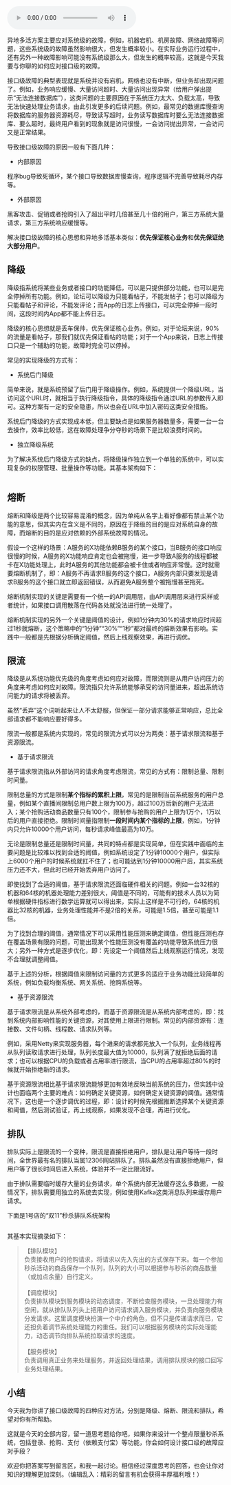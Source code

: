 <audio title="31 _ 如何应对接口级的故障？" src="https://static001.geekbang.org/resource/audio/4a/cc/4ac67798692625f187af5d6488d420cc.mp3" controls="controls"></audio> 
<p>异地多活方案主要应对系统级的故障，例如，机器宕机、机房故障、网络故障等问题，这些系统级的故障虽然影响很大，但发生概率较小。在实际业务运行过程中，还有另外一种故障影响可能没有系统级那么大，但发生的概率较高，这就是今天我要与你聊的<span class="orange">如何应对接口级的故障</span>。</p><p>接口级故障的典型表现就是系统并没有宕机，网络也没有中断，但业务却出现问题了。例如，业务响应缓慢、大量访问超时、大量访问出现异常（给用户弹出提示“无法连接数据库”），这类问题的主要原因在于系统压力太大、负载太高，导致无法快速处理业务请求，由此引发更多的后续问题。例如，最常见的数据库慢查询将数据库的服务器资源耗尽，导致读写超时，业务读写数据库时要么无法连接数据库、要么超时，最终用户看到的现象就是访问很慢，一会访问抛出异常，一会访问又是正常结果。</p><p>导致接口级故障的原因一般有下面几种：</p><ul>
<li>内部原因</li>
</ul><p>程序bug导致死循环，某个接口导致数据库慢查询，程序逻辑不完善导致耗尽内存等。</p><ul>
<li>外部原因</li>
</ul><p>黑客攻击、促销或者抢购引入了超出平时几倍甚至几十倍的用户，第三方系统大量请求，第三方系统响应缓慢等。</p><p>解决接口级故障的核心思想和异地多活基本类似：<strong>优先保证核心业务</strong>和<strong>优先保证绝大部分用户</strong>。</p><!-- [[[read_end]]] --><h2>降级</h2><p>降级指系统将某些业务或者接口的功能降低，可以是只提供部分功能，也可以是完全停掉所有功能。例如，论坛可以降级为只能看帖子，不能发帖子；也可以降级为只能看帖子和评论，不能发评论；而App的日志上传接口，可以完全停掉一段时间，这段时间内App都不能上传日志。</p><p>降级的核心思想就是丢车保帅，优先保证核心业务。例如，对于论坛来说，90%的流量是看帖子，那我们就优先保证看帖的功能；对于一个App来说，日志上传接口只是一个辅助的功能，故障时完全可以停掉。</p><p>常见的实现降级的方式有：</p><ul>
<li>系统后门降级</li>
</ul><p>简单来说，就是系统预留了后门用于降级操作。例如，系统提供一个降级URL，当访问这个URL时，就相当于执行降级指令，具体的降级指令通过URL的参数传入即可。这种方案有一定的安全隐患，所以也会在URL中加入密码这类安全措施。</p><p>系统后门降级的方式实现成本低，但主要缺点是如果服务器数量多，需要一台一台去操作，效率比较低，这在故障处理争分夺秒的场景下是比较浪费时间的。</p><ul>
<li>独立降级系统</li>
</ul><p>为了解决系统后门降级方式的缺点，将降级操作独立到一个单独的系统中，可以实现复杂的权限管理、批量操作等功能。其基本架构如下：</p><p></p><p><img src="https://static001.geekbang.org/resource/image/1b/63/1b38f4a954d60546dd254c8cefd94463.jpg" alt=""></p><h2>熔断</h2><p>熔断和降级是两个比较容易混淆的概念，因为单纯从名字上看好像都有禁止某个功能的意思，但其实内在含义是不同的，原因在于降级的目的是应对系统自身的故障，而熔断的目的是应对依赖的外部系统故障的情况。</p><p>假设一个这样的场景：A服务的X功能依赖B服务的某个接口，当B服务的接口响应很慢的时候，A服务的X功能响应肯定也会被拖慢，进一步导致A服务的线程都被卡在X功能处理上，此时A服务的其他功能都会被卡住或者响应非常慢。这时就需要熔断机制了，即：A服务不再请求B服务的这个接口，A服务内部只要发现是请求B服务的这个接口就立即返回错误，从而避免A服务整个被拖慢甚至拖死。</p><p>熔断机制实现的关键是需要有一个统一的API调用层，由API调用层来进行采样或者统计，如果接口调用散落在代码各处就没法进行统一处理了。</p><p>熔断机制实现的另外一个关键是阈值的设计，例如1分钟内30%的请求响应时间超过1秒就熔断，这个策略中的“1分钟”“30%”“1秒”都对最终的熔断效果有影响。实践中一般都是先根据分析确定阈值，然后上线观察效果，再进行调优。</p><h2>限流</h2><p>降级是从系统功能优先级的角度考虑如何应对故障，而限流则是从用户访问压力的角度来考虑如何应对故障。限流指只允许系统能够承受的访问量进来，超出系统访问能力的请求将被丢弃。</p><p>虽然“丢弃”这个词听起来让人不太舒服，但保证一部分请求能够正常响应，总比全部请求都不能响应要好得多。</p><p>限流一般都是系统内实现的，常见的限流方式可以分为两类：基于请求限流和基于资源限流。</p><ul>
<li>基于请求限流</li>
</ul><p>基于请求限流指从外部访问的请求角度考虑限流，常见的方式有：限制总量、限制时间量。</p><p>限制总量的方式是限制<strong>某个指标的累积上限</strong>，常见的是限制当前系统服务的用户总量，例如某个直播间限制总用户数上限为100万，超过100万后新的用户无法进入；某个抢购活动商品数量只有100个，限制参与抢购的用户上限为1万个，1万以后的用户直接拒绝。限制时间量指限制<strong>一段时间内某个指标的上限</strong>，例如，1分钟内只允许10000个用户访问，每秒请求峰值最高为10万。</p><p>无论是限制总量还是限制时间量，共同的特点都是实现简单，但在实践中面临的主要问题是比较难以找到合适的阈值，例如系统设定了1分钟10000个用户，但实际上6000个用户的时候系统就扛不住了；也可能达到1分钟10000用户后，其实系统压力还不大，但此时已经开始丢弃用户访问了。</p><p>即使找到了合适的阈值，基于请求限流还面临硬件相关的问题。例如一台32核的机器和64核的机器处理能力差别很大，阈值是不同的，可能有的技术人员以为简单根据硬件指标进行数学运算就可以得出来，实际上这样是不可行的，64核的机器比32核的机器，业务处理性能并不是2倍的关系，可能是1.5倍，甚至可能是1.1倍。</p><p>为了找到合理的阈值，通常情况下可以采用性能压测来确定阈值，但性能压测也存在覆盖场景有限的问题，可能出现某个性能压测没有覆盖的功能导致系统压力很大；另外一种方式是逐步优化，即：先设定一个阈值然后上线观察运行情况，发现不合理就调整阈值。</p><p>基于上述的分析，根据阈值来限制访问量的方式更多的适应于业务功能比较简单的系统，例如负载均衡系统、网关系统、抢购系统等。</p><ul>
<li>基于资源限流</li>
</ul><p>基于请求限流是从系统外部考虑的，而基于资源限流是从系统内部考虑的，即：找到系统内部影响性能的关键资源，对其使用上限进行限制。常见的内部资源有：连接数、文件句柄、线程数、请求队列等。</p><p>例如，采用Netty来实现服务器，每个进来的请求都先放入一个队列，业务线程再从队列读取请求进行处理，队列长度最大值为10000，队列满了就拒绝后面的请求；也可以根据CPU的负载或者占用率进行限流，当CPU的占用率超过80%的时候就开始拒绝新的请求。</p><p>基于资源限流相比基于请求限流能够更加有效地反映当前系统的压力，但实践中设计也面临两个主要的难点：如何确定关键资源，如何确定关键资源的阈值。通常情况下，这也是一个逐步调优的过程，即：设计的时候先根据推断选择某个关键资源和阈值，然后测试验证，再上线观察，如果发现不合理，再进行优化。</p><h2>排队</h2><p>排队实际上是限流的一个变种，限流是直接拒绝用户，排队是让用户等待一段时间，全世界最有名的排队当属12306网站排队了。排队虽然没有直接拒绝用户，但用户等了很长时间后进入系统，体验并不一定比限流好。</p><p>由于排队需要临时缓存大量的业务请求，单个系统内部无法缓存这么多数据，一般情况下，排队需要用独立的系统去实现，例如使用Kafka这类消息队列来缓存用户请求。</p><p>下面是1号店的“双11”秒杀排队系统架构</p><p></p><p><img src="https://static001.geekbang.org/resource/image/f2/2a/f207dbbb5eee122yy592f7d015553e2a.jpg" alt=""></p><p>其基本实现摘录如下：</p><blockquote>
<p>【排队模块】<br>
负责接收用户的抢购请求，将请求以先入先出的方式保存下来。每一个参加秒杀活动的商品保存一个队列，队列的大小可以根据参与秒杀的商品数量（或加点余量）自行定义。<br>
&nbsp;<br>
【调度模块】<br>
负责排队模块到服务模块的动态调度，不断检查服务模块，一旦处理能力有空闲，就从排队队列头上把用户访问请求调入服务模块，并负责向服务模块分发请求。这里调度模块扮演一个中介的角色，但不只是传递请求而已，它还担负着调节系统处理能力的重任。我们可以根据服务模块的实际处理能力，动态调节向排队系统拉取请求的速度。<br>
&nbsp;<br>
【服务模块】<br>
负责调用真正业务来处理服务，并返回处理结果，调用排队模块的接口回写业务处理结果。</p>
</blockquote><h2>小结</h2><p>今天我为你讲了接口级故障的四种应对方法，分别是降级、熔断、限流和排队，希望对你有所帮助。</p><p>这就是今天的全部内容，留一道思考题给你吧，如果你来设计一个整点限量秒杀系统，包括登录、抢购、支付（依赖支付宝）等功能，你会如何设计接口级的故障应对手段？</p><p>欢迎你把答案写到留言区，和我一起讨论。相信经过深度思考的回答，也会让你对知识的理解更加深刻。（编辑乱入：精彩的留言有机会获得丰厚福利哦！）</p>